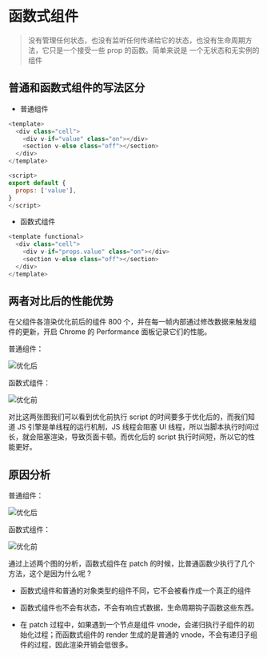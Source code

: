 # 函数式组件

> 没有管理任何状态，也没有监听任何传递给它的状态，也没有生命周期方法，它只是一个接受一些 prop 的函数。简单来说是 一个无状态和无实例的组件

## 普通和函数式组件的写法区分

- 普通组件

```javascript
<template>
  <div class="cell">
    <div v-if="value" class="on"></div>
    <section v-else class="off"></section>
  </div>
</template>

<script>
export default {
  props: ['value'],
}
</script>
```

- 函数式组件

```javascript
<template functional>
  <div class="cell">
    <div v-if="props.value" class="on"></div>
    <section v-else class="off"></section>
  </div>
</template>
```

## 两者对比后的性能优势

在父组件各渲染优化前后的组件 800 个，并在每一帧内部通过修改数据来触发组件的更新，开启 Chrome 的 Performance 面板记录它们的性能。

普通组件：

![优化后](/images/Functional/普通组件1.png)

函数式组件：

![优化前](/images/Functional/函数式组件1.png)

对比这两张图我们可以看到优化前执行 script 的时间要多于优化后的，而我们知道 JS 引擎是单线程的运行机制，JS 线程会阻塞 UI 线程，所以当脚本执行时间过长，就会阻塞渲染，导致页面卡顿。而优化后的 script 执行时间短，所以它的性能更好。

## 原因分析

普通组件：

![优化后](/images/Functional/普通组件2.png)

函数式组件：

![优化前](/images/Functional/函数式组件2.png)

通过上述两个图的分析，函数式组件在 patch 的时候，比普通函数少执行了几个方法，这个是因为什么呢 ?

- 函数式组件和普通的对象类型的组件不同，它不会被看作成一个真正的组件

- 函数式组件也不会有状态，不会有响应式数据，生命周期钩子函数这些东西。

- 在 patch 过程中，如果遇到一个节点是组件 vnode，会递归执行子组件的初始化过程；而函数式组件的 render 生成的是普通的 vnode，不会有递归子组件的过程，因此渲染开销会低很多。
